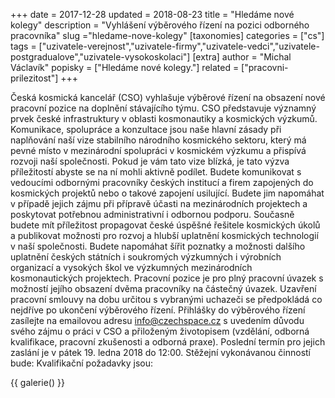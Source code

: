 +++
date = 2017-12-28
updated = 2018-08-23
title = "Hledáme nové kolegy"
description = "Vyhlášení výběrového řízení na pozici odborného pracovníka"
slug ="hledame-nove-kolegy"
[taxonomies]
categories = ["cs"]
tags = ["uzivatele-verejnost","uzivatele-firmy","uzivatele-vedci","uzivatele-postgradualove","uzivatele-vysokoskolaci"]
[extra]
author = "Michal Václavík"
popisky = ["Hledáme nové kolegy."]
related = ["pracovni-prilezitost"]
+++

Česká kosmická kancelář (CSO) vyhlašuje výběrové řízení na obsazení nové pracovní pozice na doplnění stávajícího týmu. CSO představuje významný prvek české infrastruktury v oblasti kosmonautiky a kosmických výzkumů. Komunikace, spolupráce a konzultace jsou naše hlavní zásady při naplňování naší vize stabilního národního kosmického sektoru, který má pevné místo v mezinárodní spolupráci v kosmickém výzkumu a přispívá rozvoji naší společnosti. Pokud je vám tato vize blízká, je tato výzva příležitostí abyste se na ní mohli aktivně podílet. Budete komunikovat s vedoucími odbornými pracovníky českých institucí a firem zapojených do kosmických projektů nebo o takové zapojení usilující. Budete jim napomáhat v případě jejich zájmu při přípravě účasti na mezinárodních projektech a poskytovat potřebnou administrativní i odbornou podporu. Současně budete mít příležitost propagovat české úspěšné řešitele kosmických úkolů a publikovat možnosti pro rozvoj a hlubší uplatnění kosmických technologií v naší společnosti. Budete napomáhat šířit poznatky a možnosti dalšího uplatnění českých státních i soukromých výzkumných i výrobních organizací a vysokých škol ve výzkumných mezinárodních kosmonautických projektech. Pracovní pozice je pro plný pracovní úvazek s možností jejího obsazení dvěma pracovníky na částečný úvazek. Uzavření pracovní smlouvy na dobu určitou s vybranými uchazeči se předpokládá co nejdříve po ukončení výběrového řízení. Přihlášky do výběrového řízení zasílejte na emailovou adresu info@czechspace.cz s uvedením důvodu svého zájmu o práci v CSO a přiloženým životopisem (vzdělání, odborná kvalifikace, pracovní zkušenosti a odborná praxe). Poslední termín pro jejich zaslání je v pátek 19. ledna 2018 do 12:00. Stěžejní vykonávanou činností bude: Kvalifikační požadavky jsou:

{{ galerie() }}
